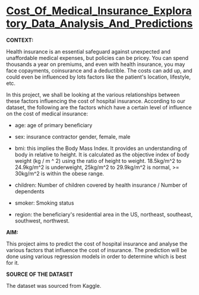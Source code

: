 # [Cost_Of_Medical_Insurance_Exploratory_Data_Analysis_And_Predictions](https://github.com/Nwuguru-Chidiebere-Sullivan/Cost_Of_Medical_Insurance_Exploratory_Data_Analysis_And_Prediction/blob/main/Cost_of_Medical_Insurance_Prediction.ipynb)

**CONTEXT:**

Health insurance is an essential safeguard against unexpected and unaffordable medical expenses, but policies can be pricey. You can spend thousands a year on premiums, and even with health insurance, you may face copayments, coinsurance and a deductible. The costs can add up, and could even be influenced by lots factors like the patient's location, lifestyle, etc.

In this project, we shall be looking at the various relationships between these factors influencing the cost of hospital insurance. According to our dataset, the following are the factors which have a certain level of influence on the cost of medical insurance:

* age: age of primary beneficiary

* sex: insurance contractor gender, female, male

* bmi: this implies the Body Mass Index. It provides an understanding of body in relative to height. It is calculated as the objective index of body weight (kg / m ^ 2) using the ratio of height to weight. 18.5kg/m^2 to 24.9kg/m^2 is underweight, 25kg/m^2 to 29.9kg/m^2 is normal, >= 30kg/m^2 is within the obese range.

* children: Number of children covered by health insurance / Number of dependents

* smoker: Smoking status

* region: the beneficiary's residential area in the US, northeast, southeast, southwest, northwest.


**AIM:**

This project aims to predict the cost of hospital insurance and analyse the various factors that influence the cost of insurance. The prediction will be done using various regression models in order to determine which is best for it.

**SOURCE OF THE DATASET**

The dataset was sourced from Kaggle.

